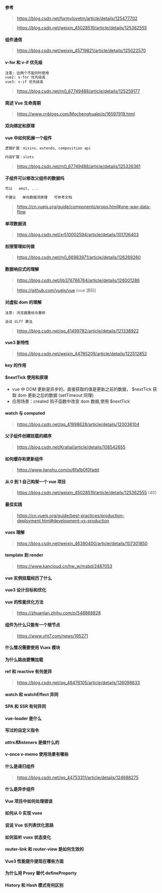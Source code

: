 #### 参考

> https://blog.csdn.net/formylovetm/article/details/125477702

> https://blog.csdn.net/weixin_45028519/article/details/125362555

#### 组件通信

> https://blog.csdn.net/weixin_45719821/article/details/125022570

#### v-for 和 v-if 优先级

```txt
注意: 这两个不能同时使用
vue2: v-for 优先级高
vue3: v-if 优先级高
```

> https://blog.csdn.net/m0_67749488/article/details/125259177

#### 简述 Vue 生命周期

> https://www.cnblogs.com/Mochenghualei/p/16597919.html

#### 双向绑定和原理

#### vue 中如何拓展一个组件

```txt
逻辑扩展：mixins、extends、composition api

内容扩展：slots
```

> https://blog.csdn.net/m0_67749488/article/details/125326361

#### 子组件可以修改父组件的数据吗

```txt
可以   emit, ...

不建议   单向数据流原理   可参考文档
```

> https://cn.vuejs.org/guide/components/props.html#one-way-data-flow

#### 单项数据流

> https://blog.csdn.net/xr510002594/article/details/101706403

#### 权限管理如何做

> https://blog.csdn.net/m0_66983971/article/details/126269260

#### 数据响应式的理解

> https://blog.csdn.net/ljb376766764/article/details/126001286

> https://github.com/vuejs/vue (vue 源码)

#### 对虚拟 dom 的理解

```txt
注意: 浏览器重绘与重排

谈谈 diff 算法
```

> https://blog.csdn.net/qq_41499782/article/details/121338922

#### vue3 新特性

> https://blog.csdn.net/weixin_44785209/article/details/122512852

#### key 的作用

#### $nextTick 使用和原理

-   vue 中 DOM 更新是异步的，直接获取的值是更新之前的数据， $nextTick 获取 dom 更新之后的数据 (setTimeout 同理)
-   应用场景：created 钩子函数中改变 dom 数据,使用 $nextTick

#### watch 与 computed

> https://blog.csdn.net/qq_41998628/article/details/120036104

#### 父子组件创建挂载的顺序

> https://blog.csdn.net/Kratial/article/details/108542655

#### 如何缓存和更新组件

> https://www.jianshu.com/p/6fa1b0f0fadd

#### 从 0 到 1 自己构架一个 vue 项目

> https://blog.csdn.net/weixin_45028519/article/details/125362555 (40)

#### 最佳实践

> https://cn.vuejs.org/guide/best-practices/production-deployment.html#development-vs-production

#### vuex 理解

> https://blog.csdn.net/weixin_46390400/article/details/107301850

#### template 到 render

> https://www.kancloud.cn/hw_w/msbd/2487053

#### vue 实例挂载经历了什么

#### vue3 设计目标和优化

#### vue 的性能优化方法

> https://zhuanlan.zhihu.com/p/548868828

#### 组件为什么只能有一个根节点

> https://www.yht7.com/news/195271

#### 什么情况需要使用 Vuex 模块

#### 为什么路由要懒加载

#### ref 和 reactive 有何差异

> https://blog.csdn.net/qq_46476105/article/details/126098633

#### watch 和 watchEffect 异同

#### SPA 和 SSR 有何异同

#### vue-loader 是什么

#### 写过的自定义指令

#### $attrs和$listeners 是做什么的

#### v-once v-memo 使用场景有哪些

#### 什么是递归组件

> https://blog.csdn.net/qq_44753311/article/details/124688275

#### 什么是异步组件

#### Vue 项目中如何处理错误

#### 如何从 0 实现 vuex

#### 说说 Vue 长列表优化思路

#### 如何监听 vuex 状态变化

#### router-link 和 router-view 是如何生效的

#### Vue3 性能提升提现在哪些方面

#### 为什么用 Proxy 替代 defineProperty

#### History 和 Hash 模式有何区别
